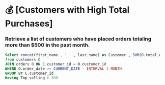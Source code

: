 # 💰 [Customers with High Total Purchases]

###  Retrieve a list of customers who have placed orders totaling more than $500 in the past month.

```sql
Select concat(first_name , ' ' , last_name) as Customer , SUM(O.total_amount) as Top_selling
from customers C 
JOIN orders O ON C.customer_id = O.customer_id
WHERE O.order_date >= CURRENT_DATE - INTERVAL 1 MONTH
GROUP BY C.customer_id
Having Top_selling > 500
```


